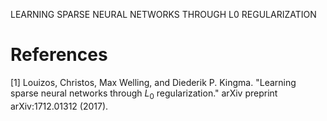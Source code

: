 LEARNING SPARSE NEURAL NETWORKS THROUGH L0 REGULARIZATION


# References

[1] Louizos, Christos, Max Welling, and Diederik P. Kingma. "Learning sparse neural networks through $L_0$ regularization." arXiv preprint arXiv:1712.01312 (2017).